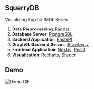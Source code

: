 ## SquerryDB
Visualizing App for IMDb Series

1. **Data Preprocessing**: [Pandas](https://pandas.pydata.org/)
2. **Database Server**: [PostgreSQL](https://www.postgresql.org/)
3. **Backend Application**: [FastAPI](https://fastapi.tiangolo.com/)
4. **GraphQL Backend Server**: [Strawberry](https://strawberry.rocks/)
5. **Frontend Application**: [Next.js](https://nextjs.org/), [React](https://react.dev/)
6. **Visualization**: [Recharts](https://recharts.org/en-US/), [Shadcn](https://ui.shadcn.com/)

## Demo
![Demo GIF](./assets/demo.gif)
